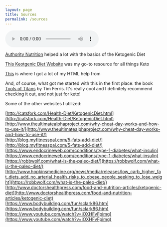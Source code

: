 ```yaml
---
layout: page
title: Sources
permalink: /sources
---
```


![](mrwrightinterview.m4a)

[Authority Nutrition](https://authoritynutrition.com/ketogenic-diet-101/) helped a lot with the basics of the Ketogenic Diet

[This Keotgenic Diet Website](http://www.ketogenic-diet-resource.com/ketogenic-diet-plan.html) was my go-to resource for all things Keto

[This](https://www.w3schools.com/html/) is where I got a lot of my HTML help from

And, of course, what got me started with this in the first place: the book [Tools of Titans](https://www.amazon.com/Tools-Titans-Billionaires-World-Class-Performers/dp/1328683788) by Tim Ferris. It's really cool and I definitely recommend checking it out, and not just for keto!  




Some of the other websites I utilized:  

[http://catsfork.com/Health-Diet/KetogenicDiet.html](http://catsfork.com/Health-Diet/KetogenicDiet.html)  
[http://www.theultimatealphaproject.com/why-cheat-day-works-and-how-to-use-it/](http://www.theultimatealphaproject.com/why-cheat-day-works-and-how-to-use-it/)  
[http://blog.myfitnesspal.com/5-fats-add-diet/](http://blog.myfitnesspal.com/5-fats-add-diet/)  
[https://www.endocrineweb.com/conditions/type-1-diabetes/what-insulin](https://www.endocrineweb.com/conditions/type-1-diabetes/what-insulin)  
[https://robbwolf.com/what-is-the-paleo-diet/](https://robbwolf.com/what-is-the-paleo-diet/)    
[http://www.hopkinsmedicine.org/news/media/releases/low_carb_higher_fat_diets_add_no_arterial_health_risks_to_obese_people_seeking_to_lose_weight](https://robbwolf.com/what-is-the-paleo-diet/)  
[http://www.doctorshealthpress.com/food-and-nutrition-articles/ketogenic-diet](http://www.doctorshealthpress.com/food-and-nutrition-articles/ketogenic-diet)  
[https://www.bodybuilding.com/fun/sclark86.htm](https://www.bodybuilding.com/fun/sclark86.htm)  
[https://www.youtube.com/watch?v=iOXHFvFpimg](https://www.youtube.com/watch?v=iOXHFvFpimg)  
